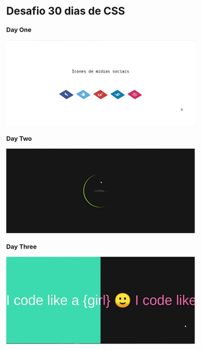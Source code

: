 # Desafio 30 dias de CSS

### Day One
![social networking icons](images/day-one.gif)

### Day Two
![loading](images/day-two.gif)

### Day Three
![loading](images/day-three.gif)
